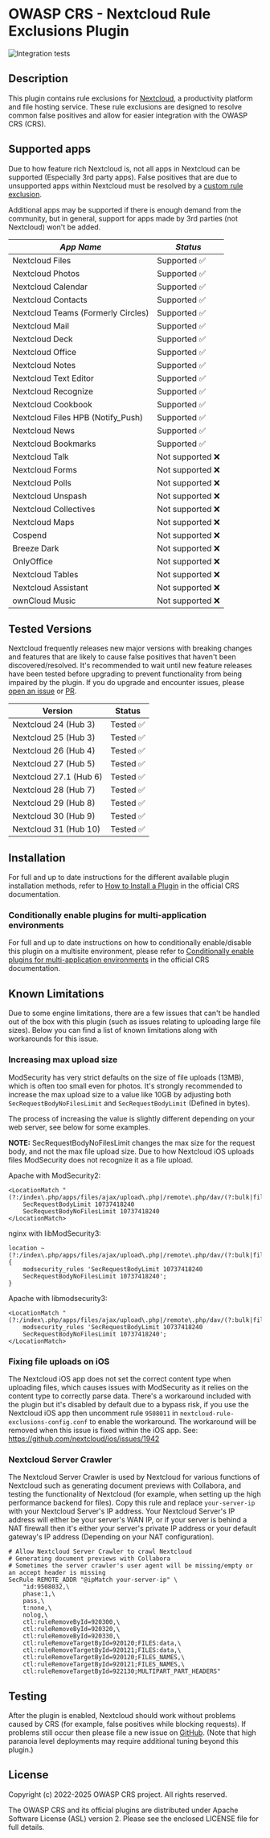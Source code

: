 # OWASP CRS - Nextcloud Rule Exclusions Plugin

![Integration tests](https://github.com/coreruleset/nextcloud-rule-exclusions-plugin/actions/workflows/integration.yml/badge.svg)

## Description

This plugin contains rule exclusions for [Nextcloud](https://nextcloud.com/), a productivity platform and file hosting service. These rule exclusions are designed to resolve common false positives and allow for easier integration with the OWASP CRS (CRS).

## Supported apps

Due to how feature rich Nextcloud is, not all apps in Nextcloud can be supported (Especially 3rd party apps). False positives that are due to unsupported apps within Nextcloud must be resolved by a [custom rule exclusion](https://coreruleset.org/docs/concepts/false_positives_tuning/).

Additional apps may be supported if there is enough demand from the community, but in general, support for apps made by 3rd parties (not Nextcloud) won't be added.

|             *App Name*              |      *Status*      |
|------------------------------------ |--------------------|
| Nextcloud Files                     |  Supported ✅     |
| Nextcloud Photos                    |  Supported ✅     |
| Nextcloud Calendar                  |  Supported ✅     |
| Nextcloud Contacts                  |  Supported ✅     |
| Nextcloud Teams (Formerly Circles)  |  Supported ✅     |
| Nextcloud Mail                      |  Supported ✅     |
| Nextcloud Deck                      |  Supported ✅     |
| Nextcloud Office                    |  Supported ✅     |
| Nextcloud Notes                     |  Supported ✅     |
| Nextcloud Text Editor               |  Supported ✅     |
| Nextcloud Recognize                 |  Supported ✅     |
| Nextcloud Cookbook                  |  Supported ✅     |
| Nextcloud Files HPB (Notify_Push)   |  Supported ✅     |
| Nextcloud News                      |  Supported ✅     |
| Nextcloud Bookmarks                 |  Supported ✅     |
| Nextcloud Talk                      |  Not supported ❌ |
| Nextcloud Forms                     |  Not supported ❌ |
| Nextcloud Polls                     |  Not supported ❌ |
| Nextcloud Unspash                   |  Not supported ❌ |
| Nextcloud Collectives               |  Not supported ❌ |
| Nextcloud Maps                      |  Not supported ❌ |
| Cospend                             |  Not supported ❌ |
| Breeze Dark                         |  Not supported ❌ |
| OnlyOffice                          |  Not supported ❌ |
| Nextcloud Tables                    |  Not supported ❌ |
| Nextcloud Assistant                 |  Not supported ❌ |
| ownCloud Music                      |  Not supported ❌ |

## Tested Versions

Nextcloud frequently releases new major versions with breaking changes and features that are likely to cause false positives that haven't been discovered/resolved. It's recommended to wait until new feature releases have been tested before upgrading to prevent functionality from being impaired by the plugin. If you do upgrade and encounter issues, please [open an issue](https://github.com/coreruleset/nextcloud-rule-exclusions-plugin/issues/new) or [PR](https://github.com/coreruleset/nextcloud-rule-exclusions-plugin/compare).

|       **Version**        |  **Status**   |
|--------------------------|---------------|
|  Nextcloud 24 (Hub 3)    |   Tested ✅  |
|  Nextcloud 25 (Hub 3)    |   Tested ✅  |
|  Nextcloud 26 (Hub 4)    |   Tested ✅  |
|  Nextcloud 27 (Hub 5)    |   Tested ✅  |
|  Nextcloud 27.1 (Hub 6)  |   Tested ✅  |
|  Nextcloud 28 (Hub 7)    |   Tested ✅  |
|  Nextcloud 29 (Hub 8)    |   Tested ✅  |
|  Nextcloud 30 (Hub 9)    |   Tested ✅  |
|  Nextcloud 31 (Hub 10)   |   Tested ✅  |

## Installation

For full and up to date instructions for the different available plugin installation methods, refer to [How to Install a Plugin](https://coreruleset.org/docs/concepts/plugins/#how-to-install-a-plugin) in the official CRS documentation.

### Conditionally enable plugins for multi-application environments

For full and up to date instructions on how to conditionally enable/disable this plugin on a multisite environment, please refer to [Conditionally enable plugins for multi-application environments](https://coreruleset.org/docs/concepts/plugins/#conditionally-enable-plugins-for-multi-application-environments) in the official CRS documentation.

## Known Limitations

Due to some engine limitations, there are a few issues that can't be handled out of the box with this plugin (such as issues relating to uploading large file sizes).
Below you can find a list of known limitations along with workarounds for this issue.

### Increasing max upload size

ModSecurity has very strict defaults on the size of file uploads (13MB), which is often too small even for photos.
It's strongly recommended to increase the max upload size to a value like 10GB by adjusting both `SecRequestBodyNoFilesLimit` and `SecRequestBodyLimit` (Defined in bytes).

The process of increasing the value is slightly different depending on your web server, see below for some examples.

**NOTE:** SecRequestBodyNoFilesLimit changes the max size for the request body, and not the max file upload size. Due to how Nextcloud iOS uploads files ModSecurity does not recognize it as a file upload.

Apache with ModSecurity2:
```
<LocationMatch "(?:/index\.php/apps/files/ajax/upload\.php|/remote\.php/dav/(?:bulk|files/|uploads/))">
    SecRequestBodyLimit 10737418240
    SecRequestBodyNoFilesLimit 10737418240
</LocationMatch>
```

nginx with libModSecurity3:

```
location ~ (?:/index\.php/apps/files/ajax/upload\.php|/remote\.php/dav/(?:bulk|files/|uploads/)) { 
    modsecurity_rules 'SecRequestBodyLimit 10737418240
    SecRequestBodyNoFilesLimit 10737418240'; 
}
```

Apache with libmodsecurity3:
```
<LocationMatch "(?:/index\.php/apps/files/ajax/upload\.php|/remote\.php/dav/(?:bulk|files/|uploads/))">
    modsecurity_rules 'SecRequestBodyLimit 10737418240
    SecRequestBodyNoFilesLimit 10737418240';
</LocationMatch>
```

### Fixing file uploads on iOS

The Nextcloud iOS app does not set the correct content type when uploading files, which causes issues with ModSecurity as it relies on the content type to correctly parse data.
There's a workaround included with the plugin but it's disabled by default due to a bypass risk, if you use the Nextcloud iOS app then uncomment rule `9508011` in `nextcloud-rule-exclusions-config.conf` to enable the workaround.
The workaround will be removed when this issue is fixed within the iOS app.
See: https://github.com/nextcloud/ios/issues/1942

### Nextcloud Server Crawler

The Nextcloud Server Crawler is used by Nextcloud for various functions of Nextcloud such as generating document previews with Collabora, and testing the functionality of Nextcloud (for example, when setting up the high performance backend for files).
Copy this rule and replace `your-server-ip` with your Nextcloud Server's IP address.
Your Nextcloud Server's IP address will either be your server's WAN IP, or if your server is behind a NAT firewall then it's either your server's private IP address or your default gateway's IP address (Depending on your NAT configuration).
```
# Allow Nextcloud Server Crawler to crawl Nextcloud
# Generating document previews with Collabora
# Sometimes the server crawler's user agent will be missing/empty or an accept header is missing
SecRule REMOTE_ADDR "@ipMatch your-server-ip" \
    "id:9508032,\
    phase:1,\
    pass,\
    t:none,\
    nolog,\
    ctl:ruleRemoveById=920300,\
    ctl:ruleRemoveById=920320,\
    ctl:ruleRemoveById=920330,\
    ctl:ruleRemoveTargetById=920120;FILES:data,\
    ctl:ruleRemoveTargetById=920121;FILES:data,\
    ctl:ruleRemoveTargetById=920120;FILES_NAMES,\
    ctl:ruleRemoveTargetById=920121;FILES_NAMES,\
    ctl:ruleRemoveTargetById=922130;MULTIPART_PART_HEADERS"
```

## Testing

After the plugin is enabled, Nextcloud should work without problems caused by CRS (for example, false positives while blocking requests). If problems still occur then please file a new issue on [GitHub](https://github.com/coreruleset/nextcloud-rule-exclusions-plugin/issues/new). (Note that high paranoia level deployments may require additional tuning beyond this plugin.)

## License

Copyright (c) 2022-2025 OWASP CRS project. All rights reserved.

The OWASP CRS and its official plugins are distributed under Apache Software License (ASL) version 2. Please see the enclosed LICENSE file for full details.
